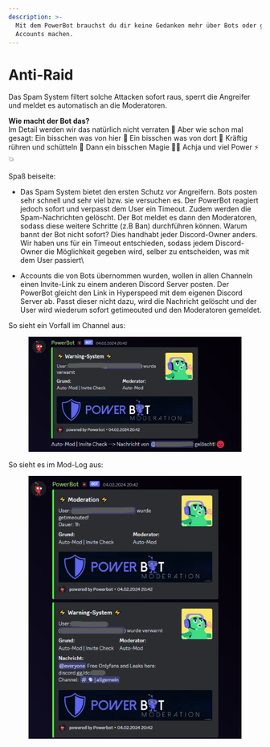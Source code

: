 ```yaml
---
description: >-
  Mit dem PowerBot brauchst du dir keine Gedanken mehr über Bots oder gehackte
  Accounts machen.
---
```


# Anti-Raid

&#x20;Das Spam System filtert solche Attacken sofort raus, sperrt die Angreifer und meldet es automatisch an die Moderatoren.

**Wie macht der Bot das?**\
Im Detail werden wir das natürlich nicht verraten 🤫 Aber wie schon mal gesagt: Ein bisschen was von hier 🍪 Ein bisschen was von dort 🍿 Kräftig rühren und schütteln 🍹 Dann ein bisschen Magie 🧚‍♂️ Achja und viel Power ⚡️💥\
\
Spaß beiseite:

* Das Spam System bietet den ersten Schutz vor Angreifern. Bots posten sehr schnell und sehr viel bzw. sie versuchen es. Der PowerBot reagiert jedoch sofort und verpasst dem User ein Timeout. Zudem werden die Spam-Nachrichten gelöscht. Der Bot meldet es dann den Moderatoren, sodass diese weitere Schritte (z.B Ban) durchführen können. Warum bannt der Bot nicht sofort? Dies handhabt jeder Discord-Owner anders. Wir haben uns für ein Timeout entschieden, sodass jedem Discord-Owner die Möglichkeit gegeben wird, selber zu entscheiden, was mit dem User passiert\

* Accounts die von Bots übernommen wurden, wollen in allen Channeln einen Invite-Link zu einem anderen Discord Server posten. Der PowerBot gleicht den Link in Hyperspeed mit dem eigenen Discord Server ab. Passt dieser nicht dazu, wird die Nachricht gelöscht und der User wird wiederum sofort getimeouted und den Moderatoren gemeldet.

So sieht ein Vorfall im Channel aus:

<div align="left">

<figure><img src="../.gitbook/assets/image (37).png" alt=""><figcaption></figcaption></figure>

</div>

So sieht es im Mod-Log aus:

<div align="left">

<figure><img src="../.gitbook/assets/image (36).png" alt=""><figcaption></figcaption></figure>

</div>
